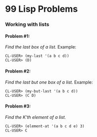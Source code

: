 # 99 Lisp Problems

### Working with lists
#### Problem #1:
*Find the last box of a list.*
Example:
```
CL-USER> (my-last '(a b c d))
CL-USER> (D)
``` 
#### Problem #2:
*Find the last but one box of a list.*
Example:
```
CL-USER> (my-but-last '(a b c d))
CL-USER> (C D)
```
#### Problem #3:
*Find the K'th element of a list.*
```
CL-USER> (element-at '(a b c d e) 3)
CL-USER> C
```



